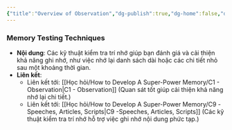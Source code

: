 ```yaml
---
{"title":"Overview of Observation","dg-publish":true,"dg-home":false,"date":"2024-08-31","tags":["#book","#memory","#How_to_Develop_A_Super_Power_Memory"],"Chương":"Chương3","permalink":"/hoc-hoi/how-to-develop-a-super-power-memory/c3-test/","dgPassFrontmatter":true,"noteIcon":"","updated":"2025-01-14T22:09:05.545+07:00"}
---
```


### Memory Testing Techniques

- **Nội dung**: Các kỹ thuật kiểm tra trí nhớ giúp bạn đánh giá và cải thiện khả năng ghi nhớ, như việc nhớ lại danh sách dài hoặc các chi tiết nhỏ sau một khoảng thời gian.
- **Liên kết**:
    - Liên kết tới: [[Học hỏi/How to Develop A Super-Power Memory/C1 - Observation\|C1 - Observation]] (Quan sát tốt giúp cải thiện khả năng nhớ lại chi tiết.)
    - Liên kết tới: [[Học hỏi/How to Develop A Super-Power Memory/C9 -Speeches, Articles, Scripts\|C9 -Speeches, Articles, Scripts]] (Các kỹ thuật kiểm tra trí nhớ hỗ trợ việc ghi nhớ nội dung phức tạp.)